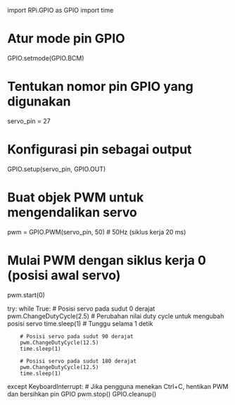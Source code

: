 import RPi.GPIO as GPIO
import time

# Atur mode pin GPIO
GPIO.setmode(GPIO.BCM)

# Tentukan nomor pin GPIO yang digunakan
servo_pin = 27

# Konfigurasi pin sebagai output
GPIO.setup(servo_pin, GPIO.OUT)

# Buat objek PWM untuk mengendalikan servo
pwm = GPIO.PWM(servo_pin, 50)  # 50Hz (siklus kerja 20 ms)

# Mulai PWM dengan siklus kerja 0 (posisi awal servo)
pwm.start(0)

try:
    while True:
        # Posisi servo pada sudut 0 derajat
        pwm.ChangeDutyCycle(2.5)  # Perubahan nilai duty cycle untuk mengubah posisi servo
        time.sleep(1)  # Tunggu selama 1 detik

        # Posisi servo pada sudut 90 derajat
        pwm.ChangeDutyCycle(12.5)
        time.sleep(1)

        # Posisi servo pada sudut 180 derajat
        pwm.ChangeDutyCycle(12.5)
        time.sleep(1)

except KeyboardInterrupt:
    # Jika pengguna menekan Ctrl+C, hentikan PWM dan bersihkan pin GPIO
    pwm.stop()
    GPIO.cleanup()

